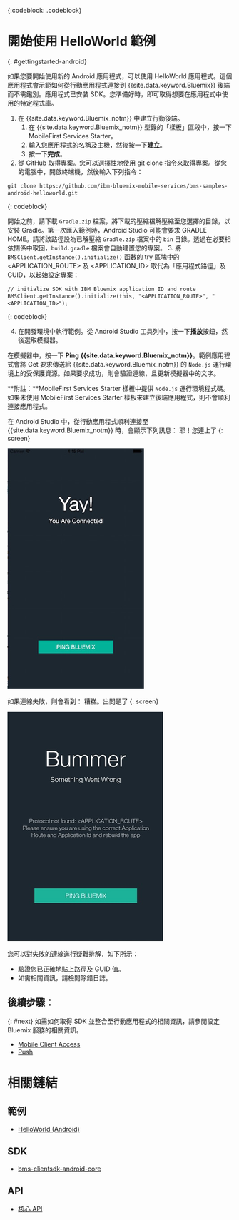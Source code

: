 <!-- Attribute definitions -->
{:codeblock: .codeblock}

# 開始使用 HelloWorld 範例
{: #gettingstarted-android}

如果您要開始使用新的 Android 應用程式，可以使用 HelloWorld 應用程式。這個應用程式會示範如何從行動應用程式連接到 {{site.data.keyword.Bluemix}} 後端而不需鑑別。應用程式已安裝 SDK。您準備好時，即可取得想要在應用程式中使用的特定程式庫。

1. 在 {{site.data.keyword.Bluemix_notm}} 中建立行動後端。
    1. 在 {{site.data.keyword.Bluemix_notm}} 型錄的「樣板」區段中，按一下 MobileFirst Services Starter。
    2. 輸入您應用程式的名稱及主機，然後按一下**建立**。
    3. 按一下**完成**。
2. 從 GitHub 取得專案。您可以選擇性地使用 git clone 指令來取得專案。從您的電腦中，開啟終端機，然後輸入下列指令：
```
git clone https://github.com/ibm-bluemix-mobile-services/bms-samples-android-helloworld.git
```
{: codeblock}

開始之前，請下載 `Gradle.zip` 檔案，將下載的壓縮檔解壓縮至您選擇的目錄，以安裝 Gradle。第一次匯入範例時，Android Studio 可能會要求 GRADLE HOME。請將該路徑設為已解壓縮 `Gradle.zip` 檔案中的 `bin` 目錄。透過在必要相依關係中取回，`build.gradle` 檔案會自動建置您的專案。
3. 將 `BMSClient.getInstance().initialize()` 函數的 try 區塊中的 &lt;APPLICATION_ROUTE&gt; 及 &lt;APPLICATION_ID&gt; 取代為「應用程式路徑」及 GUID，以起始設定專案：

```
// initialize SDK with IBM Bluemix application ID and route
BMSClient.getInstance().initialize(this, "<APPLICATION_ROUTE>", "<APPLICATION_ID>");
```
{: codeblock}

4. 在開發環境中執行範例。從 Android Studio 工具列中，按一下**播放**按鈕，然後選取模擬器。

  在模擬器中，按一下 **Ping {{site.data.keyword.Bluemix_notm}}**。範例應用程式會將 Get 要求傳送給 {{site.data.keyword.Bluemix_notm}} 的 `Node.js` 運行環境上的受保護資源。如果要求成功，則會驗證連線，且更新模擬器中的文字。

  **附註：**MobileFirst Services Starter 樣板中提供 `Node.js` 運行環境程式碼。如果未使用 MobileFirst Services Starter 樣板來建立後端應用程式，則不會順利連接應用程式。

  在 Android Studio 中，從行動應用程式順利連接至 {{site.data.keyword.Bluemix_notm}} 時，會顯示下列訊息：
  耶！您連上了
  {: screen}

  ![Hello World 應用程式順利連接至 {{site.data.keyword.Bluemix_notm}}](images/yayconnected.jpg "圖 1. Hello World 應用程式順利連接至 Bluemix")

  如果連線失敗，則會看到：
  糟糕。出問題了
  {: screen}

  ![Hello World 應用程式未連接至 Bluemix](images/bummer_android.jpg "圖 2. Hello World 應用程式未連接至 Bluemix")

  您可以對失敗的連線進行疑難排解，如下所示：
   * 驗證您已正確地貼上路徑及 GUID 值。
   * 如需相關資訊，請檢閱除錯日誌。

## 後續步驟：
{: #next}
如需如何取得 SDK 並整合至行動應用程式的相關資訊，請參閱設定 Bluemix 服務的相關資訊。
   * [Mobile Client Access](../../services/mobileaccess/index.html)
   * [Push](../../services/mobilepush/index.html)

# 相關鏈結

## 範例
   * [HelloWorld (Android)](https://github.com/ibm-bluemix-mobile-services/bms-samples-android-helloworld)

## SDK
   * [bms-clientsdk-android-core](https://github.com/ibm-bluemix-mobile-services/bms-clientsdk-android-core)

## API
   * [核心 API](https://www.{DomainName}/docs/api/content/api/mobilefirst/android/core-api-doc/overview-summary.html)
